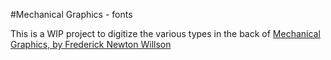 #Mechanical Graphics - fonts

This is a WIP project to digitize the various types in the back of [Mechanical Graphics, by Frederick Newton Willson](https://archive.org/details/mechanicalgraphi00will/page/n71/mode/2up)
